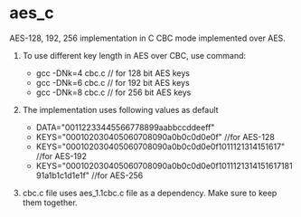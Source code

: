 # aes_c
AES-128, 192, 256 implementation in C
CBC mode implemented over AES.

 1. To use different key length in AES over CBC, use command: 
     - gcc -DNk=4 cbc.c // for 128 bit AES keys
     - gcc -DNk=6 cbc.c // for 192 bit AES keys
     - gcc -DNk=8 cbc.c // for 256 bit AES keys

 2. The implementation uses following values as default
    - DATA="00112233445566778899aabbccddeeff"  
    - KEYS="000102030405060708090a0b0c0d0e0f"  //for AES-128
    - KEYS="000102030405060708090a0b0c0d0e0f1011121314151617"  //for AES-192
    - KEYS="000102030405060708090a0b0c0d0e0f101112131415161718191a1b1c1d1e1f"  //for AES-256

 3. cbc.c file uses aes_1.1cbc.c file as a dependency. Make sure to keep them together.
    
